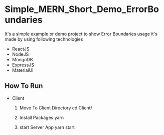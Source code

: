 # Simple_MERN_Short_Demo_ErrorBoundaries
It's a simple example or demo project to show Error Boundaries usage
it's made by using following technologies
- ReactJS
- NodeJS
- MongoDB
- ExpressJS
- MaterialUI

## How To Run 


- Client    

    1. Move To Client Directory
    cd Client/

    2. Install Packages
    yarn

    3. start Server App
    yarn start
```
